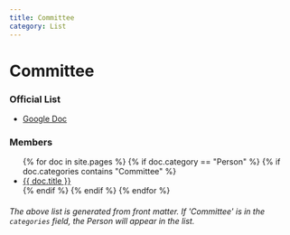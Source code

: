 ```yaml
---
title: Committee
category: List
---
```

# Committee
### Official List

- [Google Doc](https://docs.google.com/spreadsheets/d/1to29Ygj0r_x5WCVPrw_nrgDNCTNY6K2Xok4pdhTFeas/edit#gid=1586101550)

### Members

<ul>
  {% for doc in site.pages %}
    {% if doc.category == "Person" %}
      {% if doc.categories contains "Committee" %}
  <li><a href="{{ doc.url }}">{{ doc.title }}</a></li>
      {% endif %}
    {% endif %}
  {% endfor %}
</ul>

###### The above list is generated from front matter. If 'Committee' is in the `categories` field, the Person will appear in the list.